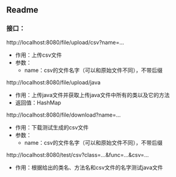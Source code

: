 ## Readme

### 接口：

http://localhost:8080/file/upload/csv?name=...

- 作用：上传csv文件
- 参数：
  - name：csv的文件名字（可以和原始文件不同），不带后缀



http://localhost:8080/file/upload/java

- 作用：上传java文件并获取上传java文件中所有的类以及它的方法
- 返回值：HashMap



http://localhost:8080/file/download?name=...

- 作用：下载测试生成的csv文件
- 参数：
  - name：csv的文件名字（可以和原始文件不同），不带后缀



http://localhost:8080/test/csv?class=...&func=...&csv=...

- 作用：根据给出的类名、方法名和csv文件的名字测试java文件